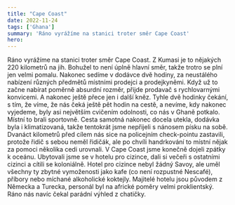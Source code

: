 ```yaml
---
title: "Cape Coast"
date: 2022-11-24
tags: ['Ghana']
summary: 'Ráno vyrážíme na stanici troter směr Cape Coast'
hero: 
---
```



Ráno vyrážíme na stanici troter směr Cape Coast. Z Kumasi je to nějakých 220 kilometrů na jih. Bohužel to není úplně hlavní směr, takže trotro se plní jen velmi pomalu. Nakonec sedíme v dodávce dvě hodiny, za neustálého nabízení různých předmětů místními prodejci a prodejkyněmi. Když už to začne nabírat poměrně absurdní rozměr, přijde prodavač s rychlovarnými konvicemi. A nakonec ještě přece jen i další kněz.
Tyhle dvě hodinky čekání, s tím, že víme, že nás čeká ještě pět hodin na cestě, a nevíme, kdy nakonec vyjedeme, byly asi největším cvičením odolnosti, co nás v Ghaně potkalo. Místní to brali sportovně. Cesta samotná nakonec docela utekla, dodávka byla i klimatizovaná, takže tentokrát jsme nepřijeli s nánosem písku na sobě.
Dvanáct kilometrů před cílem nás sice na policejním check-pointu zastavili, protože řidič s sebou neměl řidičák, ale po chvíli handrkování to místní nějak za pomoci několika cedi urovnali.
V Cape Coast jsme konečně dojeli zpátky k oceánu. Ubytovali jsme se v hotelu pro cizince, dali si večeři s ostatními cizinci a cítili se koloniálně.
Hotel pro cizince nebyl žádný Savoy, ale uměl všechny ty zbytné vymoženosti jako kafe (co není rozpustné Nescafé), příbory nebo míchané alkoholické koktejly. Majitelé hotelu jsou původem z Německa a Turecka, personál byl na africké poměry velmi proklientský.
Ráno nás navíc čekal parádní výhled z chatičky.